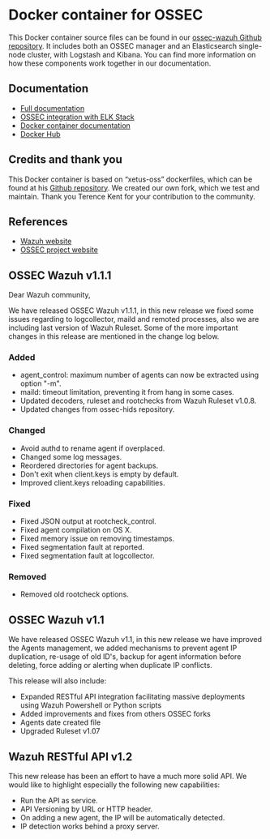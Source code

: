 # Docker container for OSSEC

This Docker container source files can be found in our [ossec-wazuh Github repository](https://github.com/wazuh/ossec-wazuh). It includes both an OSSEC manager and an Elasticsearch single-node cluster, with Logstash and Kibana. You can find more information on how these components work together in our documentation.

## Documentation

* [Full documentation](http://documentation.wazuh.com)
* [OSSEC integration with ELK Stack](http://documentation.wazuh.com/en/latest/ossec_elk.html)
* [Docker container documentation](http://documentation.wazuh.com/en/latest/ossec_docker.html#ossec-elk-container)
* [Docker Hub](https://hub.docker.com/r/wazuh/docker-ossec-elk/)

## Credits and thank you

This Docker container is based on “xetus-oss” dockerfiles, which can be found at his [Github repository](https://github.com/xetus-oss/docker-ossec-server). We created our own fork, which we test and maintain. Thank you Terence Kent for your contribution to the community.

## References

* [Wazuh website](http://wazuh.com)
* [OSSEC project website](http://ossec.github.io)

## OSSEC Wazuh v1.1.1

Dear Wazuh community,

We have released OSSEC Wazuh v1.1.1, in this new release we fixed some issues regarding to logcollector, maild and remoted processes, also we are including last version of Wazuh Ruleset.
Some of the more important changes in this release are mentioned in the change log below.

### Added

- agent_control: maximum number of agents can now be extracted using option "-m".
- maild: timeout limitation, preventing it from hang in some cases.
- Updated decoders, ruleset and rootchecks from Wazuh Ruleset v1.0.8.
- Updated changes from ossec-hids repository.

### Changed

- Avoid authd to rename agent if overplaced.
- Changed some log messages.
- Reordered directories for agent backups.
- Don't exit when client.keys is empty by default.
- Improved client.keys reloading capabilities.

### Fixed

- Fixed JSON output at rootcheck_control.
- Fixed agent compilation on OS X.
- Fixed memory issue on removing timestamps.
- Fixed segmentation fault at reported.
- Fixed segmentation fault at logcollector.

### Removed

- Removed old rootcheck options.


## OSSEC Wazuh v1.1

We have released OSSEC Wazuh v1.1, in this new release we have improved the Agents management, we added mechanisms to prevent agent IP duplication, re-usage of old ID's, backup for agent information before deleting, force adding or alerting when duplicate IP conflicts.

This release will also include:

* Expanded RESTful API integration facilitating massive deployments using Wazuh Powershell or Python scripts
* Added improvements and fixes from others OSSEC forks
* Agents date created file
* Upgraded Ruleset v1.07


## Wazuh RESTful API v1.2 

This new release has been an effort to have a much more solid API. We would like to highlight especially the following new capabilities:

* Run the API as service.
* API Versioning by URL or HTTP header.
* On adding a new agent, the IP will be automatically detected.
* IP detection works behind a proxy server.


